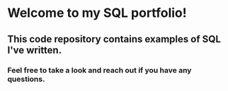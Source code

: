 # Welcome to my SQL portfolio! 	
## This code repository contains examples of SQL I've written. 
### Feel free to take a look and reach out if you have any questions.
